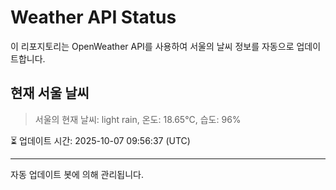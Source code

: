 
# Weather API Status

이 리포지토리는 OpenWeather API를 사용하여 서울의 날씨 정보를 자동으로 업데이트합니다.

## 현재 서울 날씨
> 서울의 현재 날씨: light rain, 온도: 18.65°C, 습도: 96%

⏳ 업데이트 시간: 2025-10-07 09:56:37 (UTC)

---
자동 업데이트 봇에 의해 관리됩니다.
